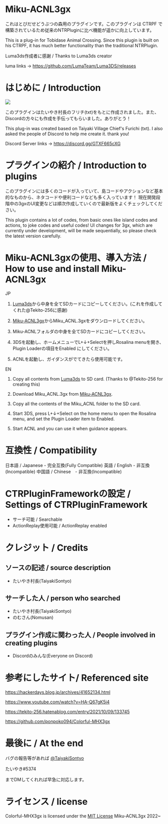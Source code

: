 # Miku-ACNL3gx
これはとびだせどうぶつの森用のプラグインです。このプラグインは CTRPF で構築されているため従来のNTRPluginに比べ機能が遥かに向上しています。

This is a plug-in for Tobidase Animal Crossing. Since this plugin is built on his CTRPF, it has much better functionality than the traditional NTRPlugin.

Luma3ds作成者に感謝 / Thanks to Luma3ds creator

luma links -> https://github.com/LumaTeam/Luma3DS/releases

# はじめに / Introduction
![](https://pics.prcm.jp/m1994811/16405929/gif/16405929.gif)

このプラグインはたいやき村長のフリチ(txt)をもとに作成されました。また、Discordの方々にも作成を手伝ってもらいました。ありがとう！

This plug-in was created based on Taiyaki Village Chief's Furichi (txt). I also asked the people of Discord to help me create it. thank you!

Discord Server links -> https://discord.gg/GTXF665cXG

# プラグインの紹介 / Introduction to plugins
このプラグインには多くのコードが入っていて、島コードやアクションなど基本的なものから、ネタコードや便利コードなども多く入っています！
現在開発段階中の3gxのUI変更などは順次作成していくので最新版をよくチェックしてください。

This plugin contains a lot of codes, from basic ones like island codes and actions, to joke codes and useful codes!
UI changes for 3gx, which are currently under development, will be made sequentially, so please check the latest version carefully.

# Miku-ACNL3gxの使用、導入方法 / How to use and install Miku-ACNL3gx
JP
1. [Luma3ds](https://github.com/Tekito-256/Luma3DS/releases)から中身を全てSDカードにコピーしてください。(これを作成してくれた@Tekito-256に感謝)

2. [Miku-ACNL3gx](https://github.com/TaiyakiSontyo/Miku-ACNL3gx/releases)からMiku_ACNL.3gxをダウンロードしてください。

3. Miku-ACNLフォルダの中身を全てSDカードにコピーしてください。

4. 3DSを起動し、ホームメニューでL+↓+Selectを押しRosalina menuを開き、Plugin Loaderの項目をEnabled にしてください。
 
5. ACNLを起動し、ガイダンスがでてきたら使用可能です。

EN

1. Copy all contents from [Luma3ds](https://github.com/Tekito-256/Luma3DS/releases) to SD card.
(Thanks to @Tekito-256 for creating this)

2. Download Miku_ACNL.3gx from [Miku-ACNL3gx](https://github.com/TaiyakiSontyo/Miku-ACNL3gx/releases).

3. Copy all the contents of the Miku_ACNL folder to the SD card.

4. Start 3DS, press L+↓+Select on the home menu to open the Rosalina menu, and set the Plugin Loader item to Enabled.

5. Start ACNL and you can use it when guidance appears.

# 互換性 / Compatibility
日本語 / Japanese - 完全互換(Fully Compatible)
英語 / English - 非互換(Incompatible)
中国語 / Chinese　- 非互換(Incompatible)

# CTRPluginFrameworkの設定 / Settings of CTRPluginFramework
* サーチ可能 / Searchable
* ActionReplay使用可能 / ActionReplay enabled

# クレジット / Credits
ソースの記述 / source description
--
* たいやき村長(TaiyakiSontyo)

サーチした人 / person who searched
--
* たいやき村長(TaiyakiSontyo)
* のむさん(Nomusan)

プラグイン作成に関わった人 / People involved in creating plugins
--
* Discordのみんな(Everyone on Discord)

# 参考にしたサイト/ Referenced site
https://hackerdays.blog.jp/archives/41652134.html

https://www.youtube.com/watch?v=HA-Q67gK5i4

https://tekito-256.hatenablog.com/entry/2021/10/09/133745

https://github.com/ponpoko094/Colorful-MHX3gx

# 最後に / At the end
バグの報告等があれば
[@TaiyakiSontyo](https://twitter.com/TaiyakiSontyo)

たいやき#5374

までDMしてくれれば早急に対応します。

# ライセンス / license
Colorful-MHX3gx is licensed under the [MIT License](https://github.com/TaiyakiSontyo/Miku-ACNL3gx/edit/main/LICENSE)
Miku-ACNL3gx 2022~
